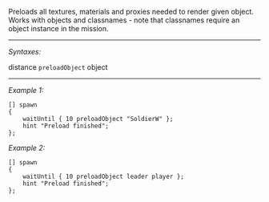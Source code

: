 Preloads all textures, materials and proxies needed to render given object. Works with objects and classnames - note that classnames require an object instance in the mission.


---
*Syntaxes:*

distance `preloadObject` object

---
*Example 1:*

```sqf
[] spawn 
{
	waitUntil { 10 preloadObject "SoldierW" };
	hint "Preload finished";
};
```

*Example 2:*

```sqf
[] spawn 
{
	waitUntil { 10 preloadObject leader player };
	hint "Preload finished";
};
```